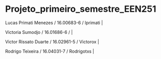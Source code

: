 # Projeto_primeiro_semestre_EEN251

Lucas Primati Menezes / 16.00683-6 / lprimati |

Victoria Sumodjo / 16.01686-6 / |

Victor Rissato Duarte / 16.02961-5 / Victorox |

Rodrigo Teixeira / 16.04031-7 / Rodrigotxs |

